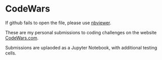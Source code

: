 # CodeWars
If github fails to open the file, please use [nbviewer](https://nbviewer.jupyter.org/).

These are my personal submissions to coding challenges on the website [CodeWars.com](https://www.codewars.com).

Submissions are uplaoded as a Jupyter Notebook, with additional testing cells.
